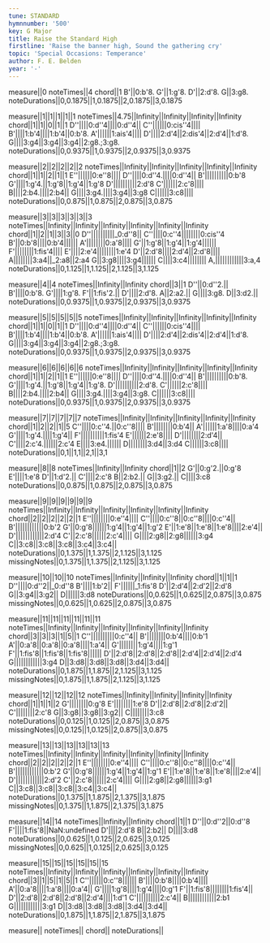 ```yaml
---
tune: STANDARD
hymnnumber: '500'
key: G Major
title: Raise the Standard High
firstline: 'Raise the banner high, Sound the gathering cry'
topic: 'Special Occasions: Temperance'
author: F. E. Belden
year: '-'
---
```

measure||0
noteTimes||4
chord||1
B'||0:b'8.
G'||1:g'8.
D'||2:d'8.
G||3:g8.
noteDurations||0,0.1875||1,0.1875||2,0.1875||3,0.1875

measure||1||1||1||1||1
noteTimes||4.75||Infinity||Infinity||Infinity||Infinity
chord||1||1||0||1||1
D''||||0:d''4||||0:d''4||
C''||||||0:cis''4||||
B'||||1:b'4||||1:b'4||0:b'8.
A'||||||1:ais'4||||
D'||||2:d'4||2:dis'4||2:d'4||1:d'8.
G||||3:g4||3:g4||3:g4||2:g8.;3:g8.
noteDurations||0,0.9375||1,0.9375||2,0.9375||3,0.9375

measure||2||2||2||2||2
noteTimes||Infinity||Infinity||Infinity||Infinity||Infinity
chord||1||1||2||1||1
E''||||||0:e''8||||
D''||||0:d''4.||||0:d''4||
B'||||||||||0:b'8
G'||||1:g'4.||1:g'8||1:g'4||1:g'8
D'||||||||||2:d'8
C'||||||2:c'8||||
B||||2:b4.||||2:b4||
G||||3:g4.||||3:g4||3:g8
C||||||3:c8||||
noteDurations||0,0.875||1,0.875||2,0.875||3,0.875

measure||3||3||3||3||3||3
noteTimes||Infinity||Infinity||Infinity||Infinity||Infinity||Infinity
chord||1||2||1||3||3||0
D''||||||||||_0:d''8||
C''||||0:c''4||||||||0:cis''4
B'||0:b'8||||0:b'4||||||
A'||||||||0:a'8||||
G'||1:g'8||1:g'4||1:g'4||||||
F'||||||||1:fis'4||||
E'||||2:e'4||||||||1:e'4
D'||2:d'8||||2:d'4||2:d'8||||
A||||||||3:a4||_2:a8||2:a4
G||3:g8||||3:g4||||||
C||||3:c4||||||||
A,||||||||||||3:a,4
noteDurations||0,1.125||1,1.125||2,1.125||3,1.125

measure||4||4
noteTimes||Infinity||Infinity
chord||3||1
D''||0:d''2.||
B'||||0:b'8.
G'||||1:g'8.
F'||1:fis'2.||
D'||||2:d'8.
A||2:a2.||
G||||3:g8.
D||3:d2.||
noteDurations||0,0.9375||1,0.9375||2,0.9375||3,0.9375

measure||5||5||5||5||5
noteTimes||Infinity||Infinity||Infinity||Infinity||Infinity
chord||1||1||0||1||1
D''||||0:d''4||||0:d''4||
C''||||||0:cis''4||||
B'||||1:b'4||||1:b'4||0:b'8.
A'||||||1:ais'4||||
D'||||2:d'4||2:dis'4||2:d'4||1:d'8.
G||||3:g4||3:g4||3:g4||2:g8.;3:g8.
noteDurations||0,0.9375||1,0.9375||2,0.9375||3,0.9375

measure||6||6||6||6||6
noteTimes||Infinity||Infinity||Infinity||Infinity||Infinity
chord||1||1||2||1||1
E''||||||0:e''8||||
D''||||0:d''4.||||0:d''4||
B'||||||||||0:b'8.
G'||||1:g'4.||1:g'8||1:g'4||1:g'8.
D'||||||||||2:d'8.
C'||||||2:c'8||||
B||||2:b4.||||2:b4||
G||||3:g4.||||3:g4||3:g8.
C||||||3:c8||||
noteDurations||0,0.9375||1,0.9375||2,0.9375||3,0.9375

measure||7||7||7||7||7
noteTimes||Infinity||Infinity||Infinity||Infinity||Infinity
chord||1||2||2||1||5
C''||||0:c''4.||0:c''8||||
B'||||||||0:b'4||
A'||||||1:a'8||||0:a'4
G'||||1:g'4.||||1:g'4||
F'||||||||||1:fis'4
E'||||||2:e'8||||
D'||||||||2:d'4||
C'||||2:c'4.||||||2:c'4
E||||3:e4.||||||
D||||||||3:d4||3:d4
C||||||3:c8||||
noteDurations||0,1||1,1||2,1||3,1

measure||8||8
noteTimes||Infinity||Infinity
chord||1||2
G'||0:g'2.||0:g'8
E'||||1:e'8
D'||1:d'2.||
C'||||2:c'8
B||2:b2.||
G||3:g2.||
C||||3:c8
noteDurations||0,0.875||1,0.875||2,0.875||3,0.875

measure||9||9||9||9||9||9
noteTimes||Infinity||Infinity||Infinity||Infinity||Infinity||Infinity
chord||2||2||2||2||2||1
E''||||||||0:e''4||||
C''||||0:c''8||0:c''8||||0:c''4||
B'||||||||||||0:b'2
G'||0:g'8||||||1:g'4||1:g'4||1:g'2
E'||1:e'8||1:e'8||1:e'8||||2:e'4||
D'||||||||||||2:d'4
C'||2:c'8||||||2:c'4||||
G||||2:g8||2:g8||||||3:g4
C||3:c8||3:c8||3:c8||3:c4||3:c4||
noteDurations||0,1.375||1,1.375||2,1.125||3,1.125
missingNotes||0,1.375||1,1.375||2,1.125||3,1.125

measure||10||10||10
noteTimes||Infinity||Infinity||Infinity
chord||1||1||1
D''||||0:d''2||_0:d''8
B'||||1:b'2||
F'||||||_1:fis'8
D'||2:d'4||2:d'2||2:d'8
G||3:g4||3:g2||
D||||||3:d8
noteDurations||0,0.625||1,0.625||2,0.875||3,0.875
missingNotes||0,0.625||1,0.625||2,0.875||3,0.875

measure||11||11||11||11||11||11
noteTimes||Infinity||Infinity||Infinity||Infinity||Infinity||Infinity
chord||3||3||3||1||5||1
C''||||||||||0:c''4||
B'||||||||0:b'4||||0:b'1
A'||0:a'8||0:a'8||0:a'8||||1:a'4||
G'||||||||1:g'4||||1:g'1
F'||1:fis'8||1:fis'8||1:fis'8||||||
D'||2:d'8||2:d'8||2:d'8||2:d'4||2:d'4||2:d'4
G||||||||||||3:g4
D||3:d8||3:d8||3:d8||3:d4||3:d4||
noteDurations||0,1.875||1,1.875||2,1.125||3,1.125
missingNotes||0,1.875||1,1.875||2,1.125||3,1.125

measure||12||12||12||12
noteTimes||Infinity||Infinity||Infinity||Infinity
chord||1||1||1||2
G'||||||||0:g'8
E'||||||||1:e'8
D'||2:d'8||2:d'8||2:d'2||
C'||||||||2:c'8
G||3:g8||3:g8||3:g2||
C||||||||3:c8
noteDurations||0,0.125||1,0.125||2,0.875||3,0.875
missingNotes||0,0.125||1,0.125||2,0.875||3,0.875

measure||13||13||13||13||13||13
noteTimes||Infinity||Infinity||Infinity||Infinity||Infinity||Infinity
chord||2||2||2||2||2||1
E''||||||||0:e''4||||
C''||||0:c''8||0:c''8||||0:c''4||
B'||||||||||||0:b'2
G'||0:g'8||||||1:g'4||1:g'4||1:g'1
E'||1:e'8||1:e'8||1:e'8||||2:e'4||
D'||||||||||||2:d'2
C'||2:c'8||||||2:c'4||||
G||||2:g8||2:g8||||||3:g1
C||3:c8||3:c8||3:c8||3:c4||3:c4||
noteDurations||0,1.375||1,1.875||2,1.375||3,1.875
missingNotes||0,1.375||1,1.875||2,1.375||3,1.875

measure||14||14
noteTimes||Infinity||Infinity
chord||1||1
D''||0:d''2||0:d''8
F'||||1:fis'8||NaN:undefined
D'||||2:d'8
B||2:b2||
D||||3:d8
noteDurations||0,0.625||1,0.125||2,0.625||3,0.125
missingNotes||0,0.625||1,0.125||2,0.625||3,0.125

measure||15||15||15||15||15||15
noteTimes||Infinity||Infinity||Infinity||Infinity||Infinity||Infinity
chord||3||1||5||1||5||1
C''||||||0:c''8||||||
B'||||0:b'8||||0:b'4||||
A'||0:a'8||||1:a'8||||0:a'4||
G'||||1:g'8||||1:g'4||||0:g'1
F'||1:fis'8||||||||1:fis'4||
D'||2:d'8||2:d'8||2:d'8||2:d'4||||1:d'1
C'||||||||||2:c'4||
B||||||||||||2:b1
G||||||||||||3:g1
D||3:d8||3:d8||3:d8||3:d4||3:d4||
noteDurations||0,1.875||1,1.875||2,1.875||3,1.875

measure||
noteTimes||
chord||
noteDurations||

